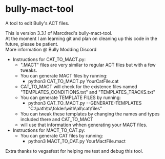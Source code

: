 # bully-mact-tool
A tool to edit Bully's ACT files.

This is version 3.3.1 of Marcdred's bully-mact-tool.  
At the moment I am learning git and plan on cleaning up this code in the future, please be patient.  
More information @ Bully Modding Discord

* Instructions for CAT_TO_MACT.py:  
	* ".MACT" files are very similar to regular ACT files but with a few tweaks.  
	* You can generate MACT files by running:   
		* python3 CAT_TO_MACT.py YourCatFile.cat  
	* CAT_TO_MACT will check for the existence files named "TEMPLATES_CONDITIONS.txt" and "TEMPLATES_TRACKS.txt"  
	* You can generate TEMPLATE FILES by running:  
		* python3 CAT_TO_MACT.py --GENERATE-TEMPLATES "C:\path\to\folder\with\all\cat\files"  
	* You can tweak these templates by changing the names and types included there and CAT_TO_MACT   
	* will use that information whhen generating your MACT files.  
* Instructions for MACT_TO_CAT.py:  
	* You can generate CAT files by running:  
		* python3 MACT_TO_CAT.py YourMactFile.mact  

Extra thanks to vegasfest for helping me test and debug this tool.  